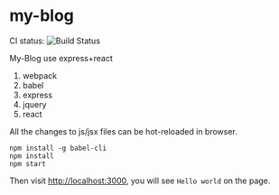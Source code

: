 my-blog
=======

CI status: ![Build Status](https://travis-ci.org/maruiqi/my-blog.png?branch=master)

My-Blog use express+react
1. webpack
2. babel
3. express
4. jquery
5. react

All the changes to js/jsx files can be hot-reloaded in browser.

```
npm install -g babel-cli
npm install
npm start
```

Then visit <http://localhost:3000>, you will see `Hello world` on the page.

